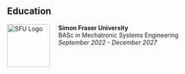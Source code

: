 ## Education

<div align="left">
  <img src="https://www.sfu.ca/favicon.ico" alt="SFU Logo" width="100" height="100" style="vertical-align: middle; float:left; margin-right: 20px;">
  <div style="display: inline-block; vertical-align: middle;">
    <strong>Simon Fraser University</strong><br>
    BASc in Mechatronic Systems Engineering<br>
    <em>September 2022 - December 2027</em>
  </div>
</div>

